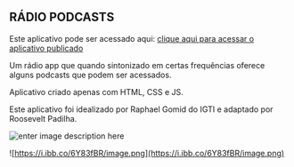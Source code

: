 ## RÁDIO PODCASTS

Este aplicativo pode ser acessado aqui: [clique aqui para acessar o aplicativo publicado](https://radio-podcasts-opadilha.surge.sh)

Um rádio app que quando sintonizado em certas frequências oferece alguns podcasts que podem ser acessados.

Aplicativo criado apenas com HTML, CSS e JS.

Este aplicativo foi idealizado por Raphael Gomid do IGTI e adaptado por Roosevelt Padilha.

![enter image description here](https://i.ibb.co/GF2cM3v/image.png)

![https://i.ibb.co/6Y83fBR/image.png](https://i.ibb.co/6Y83fBR/image.png)